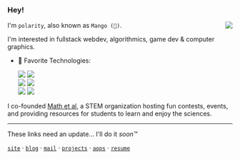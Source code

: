 ### Hey!

<img align="right" src="https://github-readme-stats-git-masterrstaa-rickstaa.vercel.app/api?username=polarr&show_icons=true&text_color=718096&bg_color=00000000&hide_title=true&hide_border=true&count_private=false&include_all_commits=true" />

I'm `polarity`, also known as `Mango (🥭)`. 

I'm interested in fullstack webdev, algorithmics, game dev & computer graphics.

- 🚀 Favorite Technologies: 

  <div>
    <img src="https://img.shields.io/badge/-Typescript-3178C6?logo=Typescript&logoColor=white&style=for-the-badge">
    <img src="https://img.shields.io/badge/-SvelteKit-FF3E00?logo=svelte&logoColor=white&style=for-the-badge">
  </div>
  <div>
    <img src="https://img.shields.io/badge/-Supabase-3FCF8E?logo=supabase&logoColor=white&style=for-the-badge">
    <img src="https://img.shields.io/badge/-Julia-9558B2?logo=julia&logoColor=white&style=for-the-badge">
  <div>
    <img src="https://img.shields.io/badge/-OpenGL-5586A4?logo=opengl&logoColor=white&style=for-the-badge">
    <img src="https://img.shields.io/badge/-Cloudflare-F38020?logo=cloudflare&logoColor=white&style=for-the-badge">
  </div>

I co-founded [Math et al](https://mathetal.org), a STEM organization hosting fun contests, events, and providing resources for students to learn and enjoy the sciences.

---
These links need an update... I'll do it *soon™️*

[`site`](https://polarity.sh) · [`blog`](https://blog.polarity.sh) · [`mail`](mailto:polarity@polarity.sh) · [`projects`](https://polarity.sh/projects) · [`aops`](https://artofproblemsolving.com/community/user/polarity) · [`resume`](https://polarity.sh/redirect/resume)
